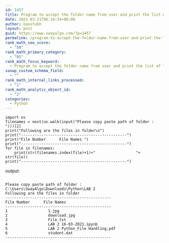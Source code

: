 ```yaml
---
id: 1457
title: Program to accept the folder name from user and print the list of files and folders from the given folder.
date: 2021-03-21T06:19:54+00:00
author: kaustubh
layout: post
guid: https://www.swayalgo.com/?p=1457
permalink: /program-to-accept-the-folder-name-from-user-and-print-the-list-of-files-and-folders-from-the-given-folder/
rank_math_seo_score:
  - "50"
rank_math_primary_category:
  - "85"
rank_math_focus_keyword:
  - Program to accept the folder name from user and print the list of files and folders from the given folder.
saswp_custom_schema_field:
  - ""
rank_math_internal_links_processed:
  - "1"
rank_math_analytic_object_id:
  - "2"
categories:
  - Python
---
```

<pre class="wp-block-code"><code>import os
filenames = next(os.walk(input("Please copy paste path of folder : ")))&#91;2]
print("Following are the files in folder\n")
print("-----------------------------------------------")
print("File Number      File Names ")
print("-----------------------------------------------")
for file in filenames:
    print(str(filenames.index(file)+1)+"                  "+ str(file))
print("-----------------------------------------------")</code></pre>

output:

<pre class="wp-block-code"><code>
Please copy paste path of folder : C:\Users\SwayAlgo\Downloads\Python\LAB 2
Following are the files in folder
-----------------------------------------------
File Number      File Names
-----------------------------------------------
1                  1.jpg
2                  download.jpg
3                  File.txt
4                  LAB 2 16-03-2021.ipynb
5                  LAB 2 Python_File Handling.pdf
6                  student.dat
-----------------------------------------------</code></pre>